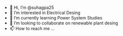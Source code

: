 - 👋 Hi, I’m @suhagpa25
- 👀 I’m interested in Electrical Desing
- 🌱 I’m currently learning Power System Studies
- 💞️ I’m looking to collaborate on renewable plant desing
- 📫 How to reach me ...

<!---
suhagpa25/suhagpa25 is a ✨ special ✨ repository because its `README.md` (this file) appears on your GitHub profile.
You can click the Preview link to take a look at your changes.
--->
